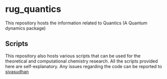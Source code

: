 # rug_quantics
This repository  hosts the information related to Quantics (A Quantum dynamics package)
## Scripts
This repository also hosts various scripts that can be used for the theoretical and computational chemistry research. All the scripts provided here are self-explanatory. Any issues regarding the code can be reported to [sivasudhan](mailto:s.rathnachalam@rug.nl)
